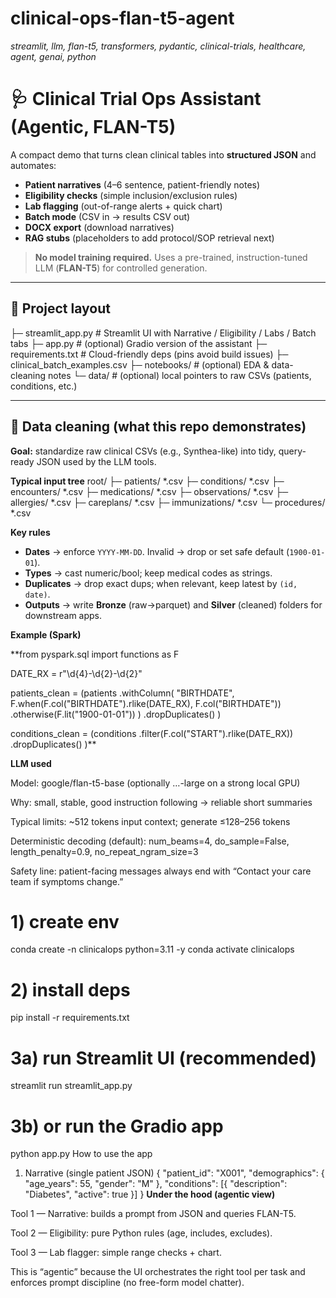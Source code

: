 # clinical-ops-flan-t5-agent
_streamlit, llm, flan-t5, transformers, pydantic, clinical-trials, healthcare, agent, genai, python_

# 🩺 Clinical Trial Ops Assistant (Agentic, FLAN-T5)

A compact demo that turns clean clinical tables into **structured JSON** and automates:

- **Patient narratives** (4–6 sentence, patient-friendly notes)
- **Eligibility checks** (simple inclusion/exclusion rules)
- **Lab flagging** (out-of-range alerts + quick chart)
- **Batch mode** (CSV in → results CSV out)
- **DOCX export** (download narratives)
- **RAG stubs** (placeholders to add protocol/SOP retrieval next)

> **No model training required.** Uses a pre-trained, instruction-tuned LLM (**FLAN-T5**) for controlled generation.

---

## 🧱 Project layout
├─ streamlit_app.py # Streamlit UI with Narrative / Eligibility / Labs / Batch tabs
├─ app.py # (optional) Gradio version of the assistant
├─ requirements.txt # Cloud-friendly deps (pins avoid build issues)
├─ clinical_batch_examples.csv
├─ notebooks/ # (optional) EDA & data-cleaning notes
└─ data/ # (optional) local pointers to raw CSVs (patients, conditions, etc.)

---

## 🧼 Data cleaning (what this repo demonstrates)

**Goal:** standardize raw clinical CSVs (e.g., Synthea-like) into tidy, query-ready JSON used by the LLM tools.

**Typical input tree**
root/
├─ patients/ *.csv
├─ conditions/ *.csv
├─ encounters/ *.csv
├─ medications/ *.csv
├─ observations/ *.csv
├─ allergies/ *.csv
├─ careplans/ *.csv
├─ immunizations/ *.csv
└─ procedures/ *.csv

**Key rules**
- **Dates** → enforce `YYYY-MM-DD`. Invalid → drop or set safe default (`1900-01-01`).
- **Types** → cast numeric/bool; keep medical codes as strings.
- **Duplicates** → drop exact dups; when relevant, keep latest by `(id, date)`.
- **Outputs** → write **Bronze** (raw→parquet) and **Silver** (cleaned) folders for downstream apps.

**Example (Spark)**

**from pyspark.sql import functions as F

DATE_RX = r"\d{4}-\d{2}-\d{2}"

patients_clean = (patients
    .withColumn(
        "BIRTHDATE",
        F.when(F.col("BIRTHDATE").rlike(DATE_RX), F.col("BIRTHDATE"))
         .otherwise(F.lit("1900-01-01"))
    )
    .dropDuplicates()
)

conditions_clean = (conditions
    .filter(F.col("START").rlike(DATE_RX))
    .dropDuplicates()
)**

**LLM used**

Model: google/flan-t5-base (optionally …-large on a strong local GPU)

Why: small, stable, good instruction following → reliable short summaries

Typical limits: ~512 tokens input context; generate ≤128–256 tokens

Deterministic decoding (default): num_beams=4, do_sample=False, length_penalty=0.9, no_repeat_ngram_size=3

Safety line: patient-facing messages always end with
“Contact your care team if symptoms change.”

# 1) create env
conda create -n clinicalops python=3.11 -y
conda activate clinicalops

# 2) install deps
pip install -r requirements.txt

# 3a) run Streamlit UI (recommended)
streamlit run streamlit_app.py

# 3b) or run the Gradio app
python app.py
How to use the app
1) Narrative (single patient JSON)
{
  "patient_id": "X001",
  "demographics": { "age_years": 55, "gender": "M" },
  "conditions": [{ "description": "Diabetes", "active": true }]
}
**Under the hood (agentic view)**

Tool 1 — Narrative: builds a prompt from JSON and queries FLAN-T5.

Tool 2 — Eligibility: pure Python rules (age, includes, excludes).

Tool 3 — Lab flagger: simple range checks + chart.

This is “agentic” because the UI orchestrates the right tool per task and enforces prompt discipline (no free-form model chatter).
